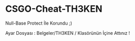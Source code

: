 # CSGO-Cheat-TH3KEN

Null-Base Protect İle Korundu ;)

Ayar Dosyası : Belgeler/TH3KEN / Klasörünün İçine Attınız !
